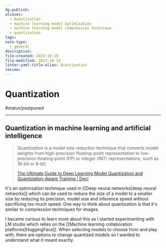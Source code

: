 ```yaml
---
dg-publish: 
aliases:
  - Quantization
  - machine learning model optimization
  - machine learning model compression technique
  - quantization
tags: 
note-type:
  - general
description: 
file-created: 2023-10-19
file-modified: 2023-10-19
linter-yaml-title-alias: Quantization
review:
---
```


# Quantization

#status/postponed 

---

## Quantization in machine learning and artificial intelligence

> Quantization is a model size reduction technique that converts model weights from high-precision floating-point representation to low-precision floating-point (FP) or integer (INT) representations, such as 16-bit or 8-bit.
> 
> [The Ultimate Guide to Deep Learning Model Quantization and Quantization-Aware Training | Deci](https://deci.ai/quantization-and-quantization-aware-training/#:~:text=Quantization%20is%20a%20model%20size,%2Dbit%20or%208%2Dbit.)


It's an optimization technique used in [[Deep neural networks|deep neural networks]] which can be used to reduce the size of a model to a smaller size by reducing its precision, model size and inference speed without sacrificing too much speed. One way to think about quantization is that it's similar to compression techniques for images. 

I became curious to learn more about this as I started experimenting with LM studio which relies on the [[Machine learning collaboration platforms|HuggingFace]]. When selecting models to choose from and play with, there are options to change quantized models so I wanted to understand what it meant exactly. 

